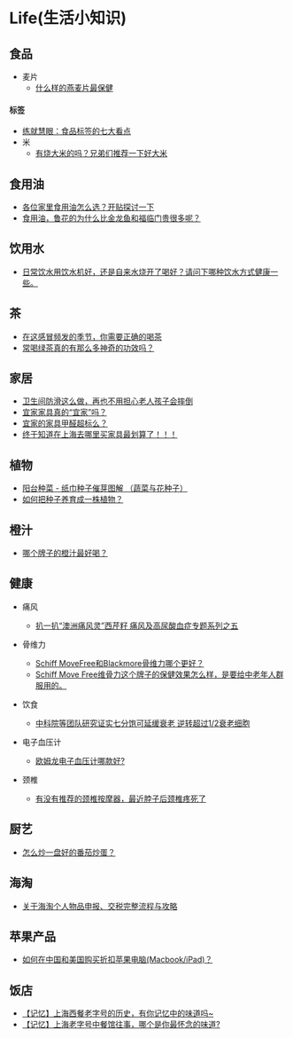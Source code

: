 # Life(生活小知识)

## 食品
* 麦片
  * [什么样的燕麦片最保健](http://snowheart19.blog.sohu.com/173481473.html)
#### 标签
  * [练就慧眼：食品标签的七大看点](http://snowheart19.blog.sohu.com/72296829.html)
* 米
  * [有烧大米的吗？兄弟们推荐一下好大米](http://forum.xitek.com/forum-viewthread-tid-845925-extra-page%3D1-ordertype-2-t-1481253719.html)

## 食用油
* [各位家里食用油怎么选？开贴探讨一下](http://forum.xitek.com/forum-viewthread-tid-1072347-extra-page%3D1-ordertype-2-t-1481254278.html)
* [食用油，鲁花的为什么比金龙鱼和福临门贵很多呢？](http://forum.xitek.com/thread-1421696-1-1-2.html)

## 饮用水
* [日常饮水用饮水机好，还是自来水烧开了喝好？请问下哪种饮水方式健康一些。](https://www.zhihu.com/question/20968081)

## 茶
* [在这感冒频发的季节，你需要正确的喝茶](https://zhuanlan.zhihu.com/p/24940468)
* [常喝绿茶真的有那么多神奇的功效吗？](https://zhuanlan.zhihu.com/p/113673829)

## 家居
* [卫生间防滑这么做，再也不用担心老人孩子会摔倒](https://zhuanlan.zhihu.com/p/21861489)
* [宜家家具真的“宜家”吗？](http://www.okoer.com/report/ikea)
* [宜家的家具甲醛超标么？](http://www.zhihu.com/question/21307878)
* [终于知道在上海去哪里买家具最划算了！！！ ](http://www.douban.com/group/topic/89266297/?type=like)

## 植物
* [阳台种菜 - 纸巾种子催芽图解 （蔬菜与花种子）](http://www.taohua001.com/thread-4583-1-1.html)
* [如何把种子养育成一株植物？](https://www.zhihu.com/question/23441243)

## 橙汁
* [哪个牌子的橙汁最好喝？](https://www.zhihu.com/question/22511391)

## 健康
* 痛风
  * [扒一扒“澳洲痛风灵”西芹籽 痛风及高尿酸血症专题系列之五](https://www.sohu.com/a/167284469_387820)

* 骨维力
  * [Schiff MoveFree和Blackmore骨维力哪个更好？](https://www.zhihu.com/question/278726830)
  * [Schiff Move Free维骨力这个牌子的保健效果怎么样，是要给中老年人群服用的。](https://www.zhihu.com/question/46399868)

* 饮食
  * [中科院等团队研究证实七分饱可延缓衰老 逆转超过1/2衰老细胞](https://www.sohu.com/a/385608566_100191015)

* 电子血压计
  * [欧姆龙电子血压计哪款好?](https://www.zhihu.com/question/21257211)

* 颈椎
  * [有没有推荐的颈椎按摩器，最近脖子后颈椎疼死了](https://v2ex.com/t/662588)

## 厨艺
* [怎么炒一盘好的番茄炒蛋？](https://www.zhihu.com/question/28685187/answer/41906650)

## 海淘
* [关于海淘个人物品申报、交税完整流程与攻略](https://post.smzdm.com/p/391910/)

## 苹果产品
* [如何在中国和美国购买折扣苹果电脑(Macbook/iPad)？](https://www.zhihu.com/question/310099545)

## 饭店
* [【记忆】上海西餐老字号的历史，有你记忆中的味道吗~](https://mp.weixin.qq.com/s/M0SvDT6VmmYpxoQwK7vJWg)
* [【记忆】上海老字号中餐馆往事，哪个是你最怀念的味道?](https://mp.weixin.qq.com/s/Kk3agTBYhwV872Shy1ESqA)
